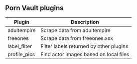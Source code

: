 ## Porn Vault plugins

| Plugin       | Description                             |
| ------------ | --------------------------------------- |
| adultempire  | Scrape data from adultempire            |
| freeones     | Scrape data from freeones.xxx           |
| label_filter | Filter labels returned by other plugins |
| profile_pics | Find actor images based on local files  |
